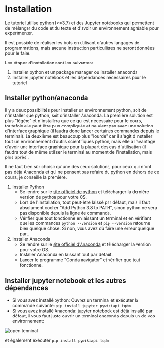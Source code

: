 # Installation

Le tutoriel utilise python (>=3.7) et des Jupyter notebooks qui permettent de mélanger du code et du texte et d'avoir un environnement agréable pour expérimenter.

Il est possible de réaliser les bots en utilisant d'autres langages de programmations, mais aucune instruction particulières ne seront données pour le faire.

Les étapes d'installation sont les suivantes:
1. Installer python et un package manager ou installer anaconda
2. Installer jupyter notebook et les dépendances nécessaires pour le tutoriel

## Installer python/anaconda
Il y a deux possibilités pour installer un environnement python, soit de n'installer que python, soit d'installer Anaconda. La première solution est plus "légère" et n'installera que ce qui est nécessaire pour le cours, toutefois elle peut être plus compliquée et ne vient pas avec une solution d'interface graphique (il faudra donc lancer certaines commandes depuis le terminal). La deuxième est beaucoup plus "lourde" car il s'agit d'installer tout un environnement d'outils scientifiques python, mais elle a l'avantage d'avoir une interface graphique pour la plupart des cas d'utilisation (il faudra tout de même utiliser le terminal au moment de l'installation, mais plus après).

Il ne faut bien sûr choisir qu'une des deux solutions, pour ceux qui n'ont pas déjà Anaconda et qui ne pensent pas refaire du python en dehors de ce cours, je conseille la première.

1. Installer Python
    - Se rendre sur le [site officiel de python](https://www.python.org/downloads/) et télécharger la dernière version de python pour votre OS.
    - Lors de l'installation, tout peut-être laissé par défaut, mais il faut absolument cocher "Add Python 3.8 to PATH", sinon python ne sera pas disponible depuis la ligne de commande.
    - Vérifier que tout fonctionne en laissant un terminal et en vérifiant que les commandes `python --version` et `pip --version` retourne bien quelque chose. Si non, vous avez dû faire une erreur quelque part.
2. Installer Anaconda
    - Se rendre sur le [site officiel d'Anaconda](https://www.anaconda.com/distribution/) et télécharger la version pour votre OS.
    - Installer Anaconda en laissant tout par défaut.
    - Lancer le programme "Conda navigator" et vérifier que tout fonctionne.
    
## Installer jupyter notebook et les autres dépendances
- Si vous avez installé python: Ouvrez un terminal et exécuter la commande suivante: `pip install jupyter pywikiapi tqdm`
- Si vous avez installé Anaconda: jupyter notebook est déjà installé par défaut, il vous faut juste ouvrir un terminal anaconda depuis un de vos environnement:

![open terminal](https://i.stack.imgur.com/EiiFc.png "Ouvrir un termnial")

et également exécuter `pip install pywikiapi tqdm`

